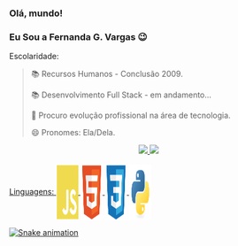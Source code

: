 ### Olá, mundo! 
### Eu Sou a Fernanda G. Vargas 😉

Escolaridade:
> 📚 Recursos Humanos - Conclusão 2009.
> 
> 📚 Desenvolvimento Full Stack - em andamento...
> 
> 💬 Procuro evolução profissional na área  de tecnologia.
> 
> 😄 Pronomes: Ela/Dela.

<div align="center">
  <a href="https://github.com/fergvargas">
  <img height="180em" src="https://github-readme-stats.vercel.app/api?username=fergvargas&show_icons=true&theme=dracula&include_all_commits=true&count_private=true"/>
  <img height="180em" src="https://github-readme-stats.vercel.app/api/top-langs/?username=fergvargas&layout=compact&langs_count=7&theme=dracula"/>
</div>
  
<div style="display: inline_block"><br>
  Linguagens:
  <img align="center" alt="Fer-Js" height="100" width="40" src="https://raw.githubusercontent.com/devicons/devicon/master/icons/javascript/javascript-plain.svg">
  <img align="center" alt="Fer-HTML" height="100" width="40" src="https://raw.githubusercontent.com/devicons/devicon/master/icons/html5/html5-original.svg">
  <img align="center" alt="Fer-CSS" height="100" width="40" src="https://raw.githubusercontent.com/devicons/devicon/master/icons/css3/css3-original.svg">
  <img align="center" alt="Fer-Python" height="100" width="40" src="https://raw.githubusercontent.com/devicons/devicon/master/icons/python/python-original.svg">
  
  ![Snake animation](https://github.com/fergvargas/fergvargas/blob/output/github-contribution-grid-snake.svg)
 
</div>
  

